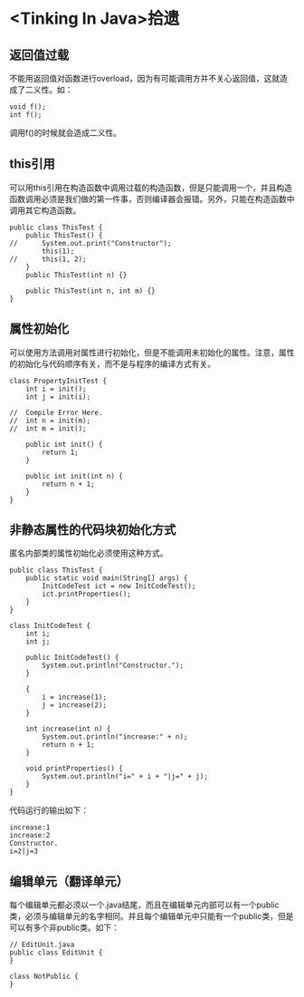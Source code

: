 # &lt;Tinking In Java>拾遗

## 返回值过载
不能用返回值对函数进行overload，因为有可能调用方并不关心返回值，这就造成了二义性。如：
```
void f();
int f();
```
调用f()的时候就会造成二义性。

## this引用
可以用this引用在构造函数中调用过载的构造函数，但是只能调用一个，并且构造函数调用必须是我们做的第一件事，否则编译器会报错。另外，只能在构造函数中调用其它构造函数。
```
public class ThisTest {
	public ThisTest() {
//		System.out.print("Constructor");
		this(1);
//		this(1, 2);
	}
	public ThisTest(int n) {}

	public ThisTest(int n, int m) {}
}
```

## 属性初始化
可以使用方法调用对属性进行初始化，但是不能调用未初始化的属性。注意，属性的初始化与代码顺序有关，而不是与程序的编译方式有关。
```
class PropertyInitTest {
	int i = init();
	int j = init(i);

//  Compile Error Here.
//	int n = init(m);
//	int m = init();

	public int init() {
		return 1;
	}

	public int init(int n) {
		return n + 1;
	}
}
```

## 非静态属性的代码块初始化方式
匿名内部类的属性初始化必须使用这种方式。
```
public class ThisTest {
	public static void main(String[] args) {
		InitCodeTest ict = new InitCodeTest();
		ict.printProperties();
	}
}

class InitCodeTest {
	int i;
	int j;

	public InitCodeTest() {
		System.out.println("Constructor.");
	}

	{
		i = increase(1);
		j = increase(2);
	}

	int increase(int n) {
		System.out.println("increase:" + n);
		return n + 1;
	}

	void printProperties() {
		System.out.println("i=" + i + "|j=" + j);
	}
}
```
代码运行的输出如下：
```
increase:1
increase:2
Constructor.
i=2|j=3
```

## 编辑单元（翻译单元）
每个编辑单元都必须以一个.java结尾，而且在编辑单元内部可以有一个public类，必须与编辑单元的名字相同。并且每个编辑单元中只能有一个public类，但是可以有多个非public类。如下：
```
// EditUnit.java
public class EditUnit {
}

class NotPublic {
}
```
